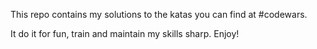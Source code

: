 This repo contains my solutions to the katas you can find at #codewars.

It do it for fun, train and maintain my skills sharp. Enjoy!
